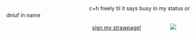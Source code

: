ㅤㅤㅤㅤㅤㅤㅤㅤㅤㅤㅤㅤㅤㅤㅤㅤㅤc+h freely til it says busy in my status or dniuf in name

ㅤㅤㅤㅤㅤㅤㅤㅤㅤㅤㅤㅤㅤㅤㅤㅤ  ㅤ  [sign my strawpage!](https://dollydollz.straw.page/)ㅤㅤㅤㅤㅤㅤ![](https://komarev.com/ghpvc/?username=your-bunnidollz&color=ff69b4&style=for-the-badge&label=^+w+^)



